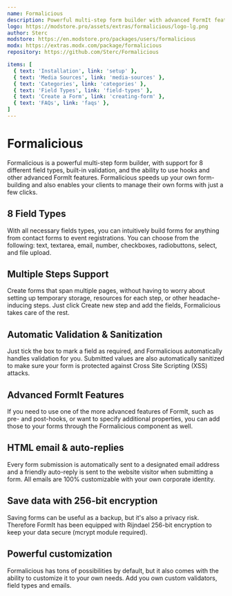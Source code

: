 ```yaml
---
name: Formalicious
description: Powerful multi-step form builder with advanced FormIt features
logo: https://modstore.pro/assets/extras/formalicious/logo-lg.png
author: Sterc
modstore: https://en.modstore.pro/packages/users/formalicious
modx: https://extras.modx.com/package/formalicious
repository: https://github.com/Sterc/Formalicious

items: [
  { text: 'Installation', link: 'setup' },
  { text: 'Media Sources', link: 'media-sources' },
  { text: 'Categories', link: 'categories' },
  { text: 'Field Types', link: 'field-types' },
  { text: 'Create a Form', link: 'creating-form' },
  { text: 'FAQs', link: 'faqs' },
]
---
```

# Formalicious

Formalicious is a powerful multi-step form builder, with support for 8 different field types, built-in validation, and the ability to use hooks and other advanced FormIt features.
Formalicious speeds up your own form-building and also enables your clients to manage their own forms with just a few clicks.

## 8 Field Types

With all necessary fields types, you can intuitively build forms for anything from contact forms to event registrations. You can choose from the following: text, textarea, email, number, checkboxes, radiobuttons, select, and file upload.

## Multiple Steps Support

Create forms that span multiple pages, without having to worry about setting up temporary storage, resources for each step, or other headache-inducing steps. Just click Create new step and add the fields, Formalicious takes care of the rest.

## Automatic Validation & Sanitization

Just tick the box to mark a field as required, and Formalicious automatically handles validation for you. Submitted values are also automatically sanitized to make sure your form is protected against Cross Site Scripting (XSS) attacks.

## Advanced FormIt Features

If you need to use one of the more advanced features of FormIt, such as pre- and post-hooks, or want to specify additional properties, you can add those to your forms through the Formalicious component as well.

## HTML email & auto-replies

Every form submission is automatically sent to a designated email address and a friendly auto-reply is sent to the website visitor when submitting a form. All emails are 100% customizable with your own corporate identity.

## Save data with 256-bit encryption

Saving forms can be useful as a backup, but it's also a privacy risk. Therefore FormIt has been equipped with Rijndael 256-bit encryption to keep your data secure (mcrypt module required).

## Powerful customization

Formalicious has tons of possibilities by default, but it also comes with the ability to customize it to your own needs. Add you own custom validators, field types and emails.
